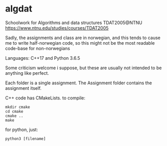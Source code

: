 # algdat
Schoolwork for Algorithms and data structures TDAT2005@NTNU
https://www.ntnu.edu/studies/courses/TDAT2005

Sadly, the assignments and class are in norwegian, and this tends to cause me to write half-norwegian code, so this might not be the most readable code-base for non-norwegians

Languages: C++17 and Python 3.6.5

Some criticism welcome i suppose, but these are usually not intended to be anything like perfect.

Each folder is a single assignment. The Assignment folder contains the assignment itself.

C++ code has CMakeLists. to compile:
```
mkdir cmake
cd cmake
cmake ..
make
```
for python, just:

`python3 [filename]`
